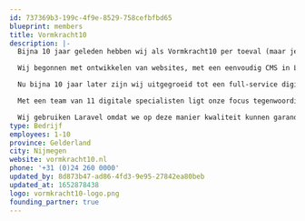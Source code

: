 ```yaml
---
id: 737369b3-199c-4f9e-8529-758cefbfbd65
blueprint: members
title: Vormkracht10
description: |-
  Bijna 10 jaar geleden hebben wij als Vormkracht10 per toeval (maar je kunt het ook geluk noemen) Laravel ontdekt. Destijds nog in zeer prille vorm met een beta release (v0.1) van de toen nog onbekende Taylor Otwell. Maar ook toen al zagen wij de enorme potentie in het framework, door de heldere structuur en leesbaarheid van de code en documentatie.

  Wij begonnen met ontwikkelen van websites, met een eenvoudig CMS in Laravel hebben wij onze eerste projecten gerealiseerd in dit enorm flexibele open-source framework.

  Nu bijna 10 jaar later zijn wij uitgegroeid tot een full-service digital agency dat slimme websites en complexe webapplicaties ontwikkelt en realiseert, alles exclusief in Laravel. In de omgeving van Nijmegen en omstreken zijn wij hét bureau voor het ontwikkelen van Laravel web apps.

  Met een team van 11 digitale specialisten ligt onze focus tegenwoordig op het realiseren van toegankelijke websites volgens de WCAG normen en het ontwikkelen van Progressive Web Apps (PWA) als een SaaS of PaaS. Dit doen wij voor klanten zoals de Nijmeegse Vierdaagse, Gemeente Nijmegen, Radboudumc en landelijke partijen als RRS en TOPIC.

  Wij gebruiken Laravel omdat we op deze manier kwaliteit kunnen garanderen aan onze klanten, zowel op de korte termijn met het ontwikkelen van een snelle Minimum Viable Product (MVP) maar ook voor de langere termijn. Waarin de continuerende vraagstukken van onze klanten over de jaren heen doorontwikkeld moeten worden en het leveren van onderhoud en services steeds belangrijker is geworden.
type: Bedrijf
employees: 1-10
province: Gelderland
city: Nijmegen
website: vormkracht10.nl
phone: '+31 (0)24 260 0000'
updated_by: 8d873b47-ad86-4fd3-9e95-27842ea80beb
updated_at: 1652878438
logo: vormkracht10-logo.png
founding_partner: true
---
```

